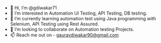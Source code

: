 - 👋 Hi, I’m @gdiwakar71
- 👀 I’m interested in Automation UI Testing, API Testing, DB testing.
- 🌱 I’m currently learning automation test using Java programming with Selenium, API Testing using Rest Assured.
- 💞️ I’m looking to collaborate on Automation testing Projects.
- 📫 Reach me out on - gauravdiwakar90@gmail.com


